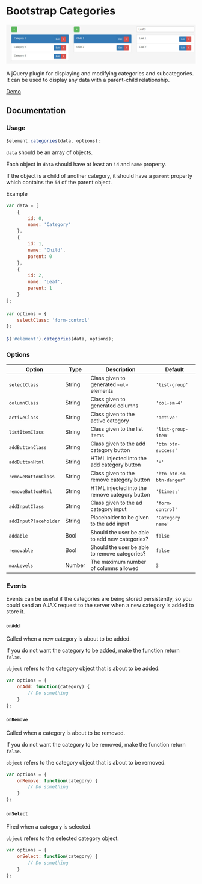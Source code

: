 # Bootstrap Categories

![Bootstrap Categories](screenshot.jpg)

A jQuery plugin for displaying and modifying categories and subcategories.
It can be used to display any data with a parent-child relationship.

[Demo](http://natzim.me/bootstrap-categories)

## Documentation

### Usage

```javascript
$element.categories(data, options);
```

`data` should be an array of objects.

Each object in `data` should have at least an `id` and `name` property.

If the object is a child of another category, it should have a `parent` property which contains the `id` of the parent object.

Example

```javascript
var data = [
	{
		id: 0,
		name: 'Category'
	},
	{
		id: 1,
		name: 'Child',
		parent: 0
	},
	{
		id: 2,
		name: 'Leaf',
		parent: 1
	}
];

var options = {
	selectClass: 'form-control'
};

$('#element').categories(data, options);
```

### Options

| Option                | Type   | Description                                    | Default                   |
| --------------------- | ------ | ---------------------------------------------- | ------------------------- |
| `selectClass`         | String | Class given to generated `<ul>` elements       | `'list-group'`            |
| `columnClass`         | String | Class given to generated columns               | `'col-sm-4'`              |
| `activeClass`         | String | Class given to the active category             | `'active'`                |
| `listItemClass`       | String | Class given to the list items                  | `'list-group-item'`       |
| `addButtonClass`      | String | Class given to the add category button         | `'btn btn-success'`       |
| `addButtonHtml`       | String | HTML injected into the add category button     | `'+'`                     |
| `removeButtonClass`   | String | Class given to the remove category button      | `'btn btn-sm btn-danger'` |
| `removeButtonHtml`    | String | HTML injected into the remove category button  | `'&times;'`               |
| `addInputClass`       | String | Class given to the ad category input           | `'form-control'`          |
| `addInputPlaceholder` | String | Placeholder to be given to the add input       | `'Category name'`         |
| `addable`             | Bool   | Should the user be able to add new categories? | `false`                   |
| `removable`           | Bool   | Should the user be able to remove categories?  | `false`                   |
| `maxLevels`           | Number | The maximum number of columns allowed          | `3`                       |

### Events

Events can be useful if the categories are being stored persistently, so you could send an AJAX request to the server when a new category is added to store it.

#### `onAdd`

Called when a new category is about to be added.

If you do not want the category to be added, make the function return `false`.

`object` refers to the category object that is about to be added.

```javascript
var options = {
	onAdd: function(category) {
		// Do something
	}
};
```

#### `onRemove`

Called when a category is about to be removed.

If you do not want the category to be removed, make the function return `false`.

`object` refers to the category object that is about to be removed.

```javascript
var options = {
	onRemove: function(category) {
		// Do something
	}
};
```

#### `onSelect`

Fired when a category is selected.

`object` refers to the selected category object.

```javascript
var options = {
	onSelect: function(category) {
		// Do something
	}
};
```
